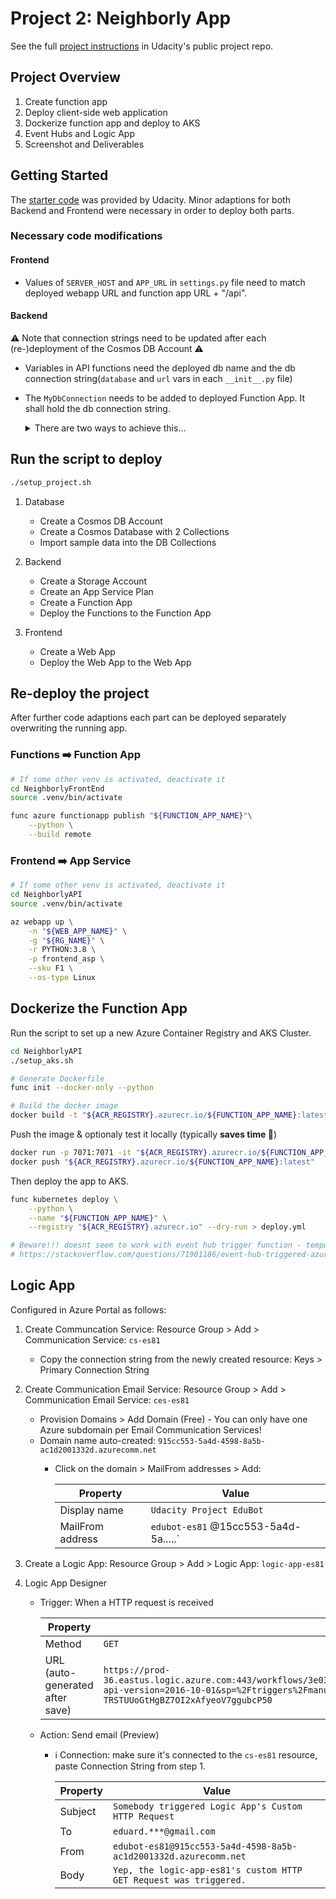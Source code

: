 # Project 2: Neighborly App

See the full [project instructions](https://github.com/udacity/nd081-c2-Building-and-deploying-cloud-native-applications-from-scratch-project-starter/blob/c906b6f7a4842dfc409575740f69ebd3e0819d55/README.md) in Udacity's public project repo.

## Project Overview

1. Create function app
2. Deploy client-side web application
3. Dockerize function app and deploy to AKS
4. Event Hubs and Logic App
5. Screenshot and Deliverables

## Getting Started

The [starter code](https://github.com/udacity/nd081-c2-Building-and-deploying-cloud-native-applications-from-scratch-project-starter/tree/10fec75928fcffe1c94004133c3b385c73535f9a) was provided by Udacity. Minor adaptions for both Backend and Frontend were necessary in order to deploy both parts.

### Necessary code modifications

#### Frontend

- Values of `SERVER_HOST` and `APP_URL` in `settings.py` file need to match deployed webapp URL and function app URL + "/api".

#### Backend

:warning: Note that connection strings need to be updated after each (re-)deployment of the Cosmos DB Account :warning:

- Variables in API functions need the deployed db name and the db connection string(`database` and `url` vars in each `__init__.py` file)
- The `MyDbConnection` needs to be added to deployed Function App. It shall hold the db connection string.

    <details>
        <summary>There are two ways to achieve this...</summary>

  1. Azure Portal: Function App > Configuration > Application Settings > Add Application Settings
  2. Edit `local.settings.json`, then deploy the function overwriting Function App settings in Azure with local settings.

     ```bash
     # Bring the Function App settings to the local settings file.
     func azure functionapp fetch-app-settings <functionAppName>

     # Add the value "MyDbConnection" to the local.settings.json file.

     # Then upload and overwrite the Function App settings in Azure.
     func azure functionapp publish <functionAppName> \
       --build local \
       --publish-settings-only
     ```

    </details>

## Run the script to deploy

```bash
./setup_project.sh
```

1. Database

   - Create a Cosmos DB Account
   - Create a Cosmos Database with 2 Collections
   - Import sample data into the DB Collections

2. Backend

   - Create a Storage Account
   - Create an App Service Plan
   - Create a Function App
   - Deploy the Functions to the Function App

3. Frontend

   - Create a Web App
   - Deploy the Web App to the Web App

## Re-deploy the project

After further code adaptions each part can be deployed separately overwriting the running app.

### Functions :arrow_right: Function App

```bash
# If some other venv is activated, deactivate it
cd NeighborlyFrontEnd
source .venv/bin/activate

func azure functionapp publish "${FUNCTION_APP_NAME}"\
    --python \
    --build remote
```

### Frontend :arrow_right: App Service

```bash
# If some other venv is activated, deactivate it
cd NeighborlyAPI
source .venv/bin/activate

az webapp up \
    -n "${WEB_APP_NAME}" \
    -g "${RG_NAME}" \
    -r PYTHON:3.8 \
    -p frontend_asp \
    --sku F1 \
    --os-type Linux
```

## Dockerize the Function App

Run the script to set up a new Azure Container Registry and AKS Cluster.

```bash
cd NeighborlyAPI
./setup_aks.sh

# Generate Dockerfile
func init --docker-only --python

# Build the docker image
docker build -t "${ACR_REGISTRY}.azurecr.io/${FUNCTION_APP_NAME}:latest" .
```

Push the image & optionaly test it locally (typically **saves time :eyes:**)

```bash
docker run -p 7071:7071 -it "${ACR_REGISTRY}.azurecr.io/${FUNCTION_APP_NAME}:latest"
docker push "${ACR_REGISTRY}.azurecr.io/${FUNCTION_APP_NAME}:latest"
```

Then deploy the app to AKS.

```bash
func kubernetes deploy \
    --python \
    --name "${FUNCTION_APP_NAME}" \
    --registry "${ACR_REGISTRY}.azurecr.io" --dry-run > deploy.yml

# Beware!!! doesnt seem to work with event hub trigger function - temporarily deleted
# https://stackoverflow.com/questions/71901186/event-hub-triggered-azure-function-running-on-aks-with-keda-does-not-scale-out
```

## Logic App

Configured in Azure Portal as follows:

1. Create Communcation Service: Resource Group > Add > Communication Service: `cs-es81`
   - Copy the connection string from the newly created resource: Keys > Primary Connection String
2. Create Communication Email Service: Resource Group > Add > Communication Email Service: `ces-es81`
   - Provision Domains > Add Domain (Free) - You can only have one Azure subdomain per Email Communication Services!
   - Domain name auto-created: `915cc553-5a4d-4598-8a5b-ac1d2001332d.azurecomm.net`
     - Click on the domain > MailFrom addresses > Add:

       Property | Value
       --- | ---
       Display name | `Udacity Project EduBot`
       MailFrom address | `edubot-es81` @15cc553-5a4d-5a.....`

3. Create a Logic App: Resource Group > Add > Logic App: `logic-app-es81`
4. Logic App Designer

   - Trigger: When a HTTP request is received

     Property | Value
     --- | ---
     Method | `GET`
     URL (auto-generated after save) | `https://prod-36.eastus.logic.azure.com:443/workflows/3e0348e4aaef479db702cd04371eeb33/triggers/manual/paths/invoke?api-version=2016-10-01&sp=%2Ftriggers%2Fmanual%2Frun&sv=1.0&sig=5dVi8Ivn_-TRSTUUoGtHgBZ7OI2xAfyeoV7ggubcP50`

   - Action: Send email (Preview)
     - :information_source: Connection: make sure it's connected to the `cs-es81` resource, paste Connection String from step 1.

       Property | Value
       --- | ---
       Subject | `Somebody triggered Logic App's Custom HTTP Request`
       To | `eduard.***@gmail.com`
       From | `edubot-es81@915cc553-5a4d-4598-8a5b-ac1d2001332d.azurecomm.net`
       Body | `Yep, the logic-app-es81's custom HTTP GET Request was triggered.`

